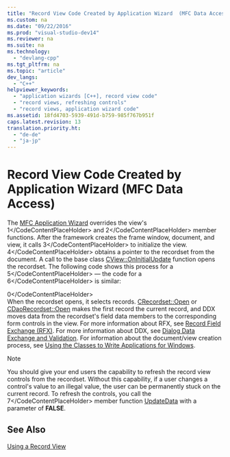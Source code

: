 ```yaml
---
title: "Record View Code Created by Application Wizard  (MFC Data Access)"
ms.custom: na
ms.date: "09/22/2016"
ms.prod: "visual-studio-dev14"
ms.reviewer: na
ms.suite: na
ms.technology: 
  - "devlang-cpp"
ms.tgt_pltfrm: na
ms.topic: "article"
dev_langs: 
  - "C++"
helpviewer_keywords: 
  - "application wizards [C++], record view code"
  - "record views, refreshing controls"
  - "record views, application wizard code"
ms.assetid: 18fd4703-5939-491d-b759-985f767b951f
caps.latest.revision: 13
translation.priority.ht: 
  - "de-de"
  - "ja-jp"
---
```

# Record View Code Created by Application Wizard  (MFC Data Access)
The [MFC Application Wizard](../vs140/database-support--mfc-application-wizard.md) overrides the view's <CodeContentPlaceHolder>1\</CodeContentPlaceHolder> and <CodeContentPlaceHolder>2\</CodeContentPlaceHolder> member functions. After the framework creates the frame window, document, and view, it calls <CodeContentPlaceHolder>3\</CodeContentPlaceHolder> to initialize the view. <CodeContentPlaceHolder>4\</CodeContentPlaceHolder> obtains a pointer to the recordset from the document. A call to the base class [CView::OnInitialUpdate](../vs140/cview--oninitialupdate.md) function opens the recordset. The following code shows this process for a <CodeContentPlaceHolder>5\</CodeContentPlaceHolder> — the code for a <CodeContentPlaceHolder>6\</CodeContentPlaceHolder> is similar:  
  
<CodeContentPlaceHolder>0\</CodeContentPlaceHolder>  
 When the recordset opens, it selects records. [CRecordset::Open](../vs140/crecordset--open.md) or [CDaoRecordset::Open](../vs140/cdaorecordset--open.md) makes the first record the current record, and DDX moves data from the recordset's field data members to the corresponding form controls in the view. For more information about RFX, see [Record Field Exchange (RFX)](../vs140/record-field-exchange--rfx-.md). For more information about DDX, see [Dialog Data Exchange and Validation](../vs140/dialog-data-exchange-and-validation.md). For information about the document/view creation process, see [Using the Classes to Write Applications for Windows](../vs140/using-the-classes-to-write-applications-for-windows.md).  
  
> [!NOTE]
>  You should give your end users the capability to refresh the record view controls from the recordset. Without this capability, if a user changes a control's value to an illegal value, the user can be permanently stuck on the current record. To refresh the controls, you call the <CodeContentPlaceHolder>7\</CodeContentPlaceHolder> member function [UpdateData](../vs140/cwnd--updatedata.md) with a parameter of **FALSE**.  
  
## See Also  
 [Using a Record View](../vs140/using-a-record-view---mfc-data-access-.md)